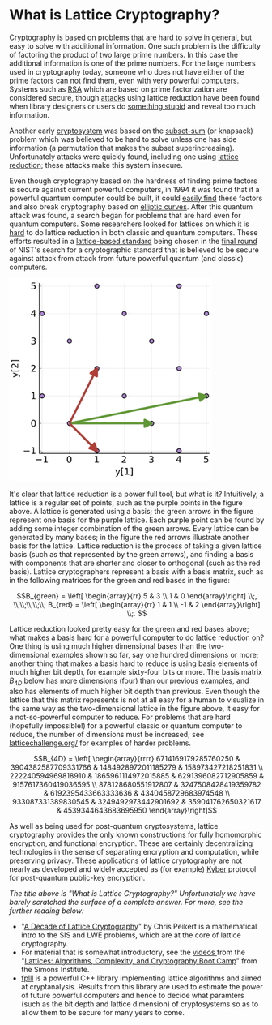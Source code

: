 # What is Lattice Cryptography?

Cryptography is based on problems that are hard to solve in general, but easy to solve with additional information. One such problem is the difficulty of factoring the product of two large prime numbers. In this case the additional information is one of the prime numbers. For the large numbers used in cryptography today, someone who does not have either of the prime factors can not find them, even with very powerful computers. Systems such as [RSA](https://en.wikipedia.org/wiki/RSA_(cryptosystem)) which are based on prime factorization are considered secure, though [attacks](https://link.springer.com/content/pdf/10.1007/3-540-68697-5_11.pdf) using lattice reduction have been found when library designers or users do [something stupid](https://link.springer.com/content/pdf/10.1007/3-540-68697-5_11.pdf) and reveal too much information.

Another early [cryptosystem](https://en.wikipedia.org/wiki/Merkle%E2%80%93Hellman_knapsack_cryptosystem) was based on the [subset-sum](https://en.wikipedia.org/wiki/Knapsack_problem) (or knapsack) problem which was believed to be hard to solve unless one has side information (a permutation that makes the subset superincreasing). Unfortunately attacks were quickly found, including one using [lattice reduction](https://dl.acm.org/doi/10.1145/2455.2461); these attacks make this system insecure.

Even though cryptography based on the hardness of finding prime factors is secure against current powerful computers, in 1994 it was found that if a powerful quantum computer could be built, it could [easily find](https://en.wikipedia.org/wiki/Shor's_algorithm) these factors and also break cryptography based on [elliptic curves](https://en.wikipedia.org/wiki/Elliptic-curve_cryptography). After this quantum attack was found, a search began for problems that are hard even for quantum computers. Some researchers looked for lattices on which it is [hard](https://en.wikipedia.org/wiki/Lattice_problem) to do lattice reduction in both classic and quantum computers. These efforts resulted in a [lattice-based standard](https://en.wikipedia.org/wiki/Kyber) being chosen in the [final round](https://en.wikipedia.org/wiki/NIST_Post-Quantum_Cryptography_Standardization#Selected_Algorithms_2022) of NIST's search for a cryptographic standard that is believed to be secure against attack from attack from future powerful quantum (and classic) computers. 

<img src="basis.png" alt="figure showing a lattice in purple, one basis in green, and another in red" width="400"/>

It's clear that lattice reduction is a power full tool, but what is it?  Intuitively, a lattice is a regular set of points, such as the purple points in the figure above. A lattice is generated using a basis; the green arrows in the figure represent one basis for the purple lattice. Each purple point can be found by adding some integer combination of the green arrows.  Every lattice can be generated by many bases; in the figure the red arrows illustrate another basis for the  lattice.  Lattice reduction is the process of taking a given lattice basis (such as that represented by the green arrows), and finding a basis with components that are shorter and closer to orthogonal (such as the red basis). Lattice cryptographers represent a basis with a basis matrix, such as in the following matrices for the green and red bases in the figure:

$$B_{green} = \left[ \begin{array}{rr}
                      5  &  3 \\
                      1  &  0   
                 \end{array}\right] \\;, \\;\\;\\;\\;\\;
 B_{red} = \left[ \begin{array}{rr}
                      1  &  1 \\
                      -1  &  2   
                 \end{array}\right] \\;. $$

Lattice reduction looked pretty easy for the green and red bases above; what makes a basis hard for a powerful computer to do lattice reduction on? One thing is using much higher dimensional bases than the two-dimensional examples shown so far, say one hundred dimensions or more; another thing that makes a basis hard to reduce is using basis elements of much higher bit depth, for example sixty-four bits or more.  The basis matrix $B_{4D}$ below has more dimensions (four) than our previous examples, and also has elements of much higher bit depth than previous.  Even though the lattice that this matrix represents is not at all easy for a human to visualize in the same way as the two-dimensional lattice in the figure above, it easy for a not-so-powerful computer to reduce. For problems that are hard (hopefully impossible!) for a powerful classic or quantum computer to reduce, the number of dimensions must be increased; see [latticechallenge.org/](https://www.latticechallenge.org/) for examples of harder problems.

$$B_{4D} = \left[ \begin{array}{rrrr}
       6714169179285760250 & 3904382587709331766 & 1484928972011185279 &  158973427218251831 \\
        222240594969818910 & 1865961114972015885 & 6291396082712905859 & 9157617360419036595 \\
        878128680551912807 & 3247508428419359782 & 6192395433663333636 & 4340458729683974548 \\
        933087331389830545 & 3249492973442901692 &  359041762650321617 & 4539344643683695950
      \end{array}\right]$$

As well as being used for post-quantum cryptosystems, lattice cryptography provides the only known constructions for fully homomorphic encryption, and functional encryption.  These are certainly decentralizing technologies in the sense of separating encryption and computation, while preserving privacy. These applications of lattice cryptography are not nearly as developed and widely accepted as (for example) [Kyber](https://en.wikipedia.org/wiki/Kyber) protocol for post-quantum public-key encryption. 

*The title above is "What is Lattice Cryptography?" Unfortunately we have barely scratched the surface of a complete answer. For more, see the further reading below:*
* "[A Decade of Lattice Cryptography](https://eprint.iacr.org/2015/939)" by Chris Peikert is a mathematical intro to the SIS and LWE problems, which are at the core of lattice cryptography.
* For material that is somewhat introductory, see the [videos ](https://www.youtube.com/playlist?list=PLgKuh-lKre10rqiTYqJi6P4UlBRMQtPn0) from the "[Lattices: Algorithms, Complexity, and Cryptography Boot Camp](https://simons.berkeley.edu/workshops/lattices-algorithms-complexity-cryptography-boot-camp/schedule#simons-tabs)" from the Simons Institute.
* [fplll](https://github.com/fplll/fplll) is a powerful C++ library implementing lattice algorithms and aimed at cryptanalysis. Results from this library are used to estimate the power of future powerful computers and hence to decide what paramters (such as the bit depth and lattice dimension) of cryptosystems so as to allow them to be secure for many years to come.

<!---
Blockchains that use lattice cryptography or any of the fancy tools listed above do not yet (in early 2023) appear to be an active area of research for academic cryptographers.
--->
